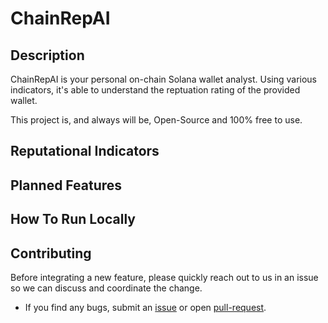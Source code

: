  # ChainRepAI

 <!-- Put Image here, perhaps example -->

## Description
ChainRepAI is your personal on-chain Solana wallet analyst. Using various indicators, it's able to understand the reptuation rating of the provided wallet.

This project is, and always will be, Open-Source and 100% free to use.

## Reputational Indicators


## Planned Features


## How To Run Locally


## Contributing

Before integrating a new feature, please quickly reach out to us in an issue so we can discuss and coordinate the change.

- If you find any bugs, submit an [issue](../../issues) or open [pull-request](../../pulls).


